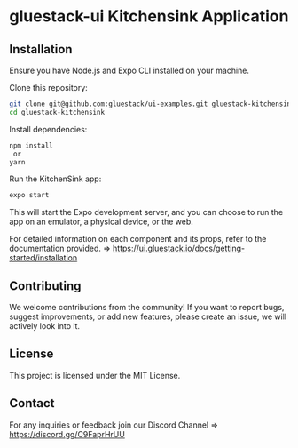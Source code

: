 # gluestack-ui Kitchensink Application

## Installation
Ensure you have Node.js and Expo CLI installed on your machine.

Clone this repository:

```bash
git clone git@github.com:gluestack/ui-examples.git gluestack-kitchensink
cd gluestack-kitchensink
```

Install dependencies:

```bash
npm install
 or
yarn
```

Run the KitchenSink app:
```bash
expo start
```

This will start the Expo development server, and you can choose to run the app on an emulator, a physical device, or the web.

For detailed information on each component and its props, refer to the documentation provided. => https://ui.gluestack.io/docs/getting-started/installation

## Contributing
We welcome contributions from the community! If you want to report bugs, suggest improvements, or add new features, please create an issue, we will actively look into it.

## License
This project is licensed under the MIT License.

## Contact
For any inquiries or feedback join our Discord Channel => https://discord.gg/C9FaprHrUU
